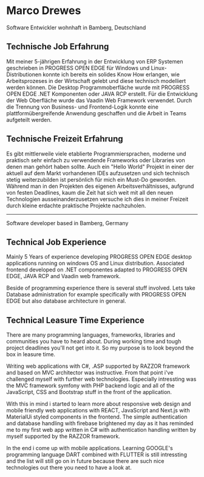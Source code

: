 # Marco Drewes

Software Entwickler wohnhaft in Bamberg, Deutschland

## Technische Job Erfahrung 
Mit meiner 5-jährigen Erfahrung in der Entwicklung von ERP Systemen geschrieben in PROGRESS OPEN EDGE für Windows und Linux-Distributionen konnte ich bereits ein solides Know How erlangen, wie Arbeitsprozeses in der Wirtschaft gelebt und diese technisch modelliert werden können.
Die Desktop Programmoberfläche wurde mit PROGRESS OPEN EDGE .NET Komponenten oder JAVA RCP erstellt. Für die Entwicklung der Web Oberfläche wurde das Vaadin Web Framework verwendet. Durch die Trennung von Business- und Frontend-Logik konnte eine plattformübergreifende Anwendung geschaffen und die Arbeit in Teams aufgeteilt werden. 

## Technische Freizeit Erfahrung
Es gibt mittlerweile viele etablierte Programmiersprachen, moderne und praktisch sehr einfach zu verwendende Frameworks oder Libraries von denen man gehört haben sollte. Auch  ein "Hello World" Projekt in einer der aktuell auf dem Markt vorhandenen IDEs aufzusetzen und sich technisch stetig weiterzubilden ist persönlich für mich ein Must-Do geworden. 
Während man in den Projekten des eigenen Arbeitsverhältnisses, aufgrund von festen Deadlines, kaum die Zeit hat sich weit mit all den neuen Technologien ausseinanderzusetzen versuche ich dies in meiner Freizeit durch kleine erdachte praktische Projekte nachzuholen.  

---------


Software developer based in Bamberg, Germany

## Technical Job Experience

Mainly 5 Years of experience developing PROGRESS OPEN EDGE desktop applications running on windows OS and Linux distribution.
Associated frontend developed on .NET componentes adapted to PROGRESS OPEN EDGE, JAVA RCP and Vaadin web framework.

Beside of programming experience there is several stuff involved. Lets take Database administration for example specifically with PROGRESS OPEN EDGE but also database architecture in general. 


## Technical Leasure Time Experience

There are many programming languages, frameworks, libraries and communities you have to heard about. During working time and tough project deadlines you'll not get into it. So my purpose is to look beyond the box in leasure time. 

Writing web applications with C#, .ASP supported by RAZZOR framework and based on MVC architector was instructive.
From that point i've challenged myself with further web technologies. Especially intressting was the MVC framework symfony with PHP backend logic and all of the JavaScript, CSS and Bootstrap stuff in the front of the application. 

With this in mind i started to learn more about responsive web design and mobile friendly web applications with REACT, JavaScript and Next.js with MaterialUi styled components in the frontend. The simple authentication and database handling with firebase brightened my day as it has reminded me to my first web app written in C# with authentication handling written by myself supported by the RAZZOR framework. 

In the end i come up with mobile applications. 
Learning GOOGLE's programming language DART combined with FLUTTER is still intressting and the list will still go on in future because there are such nice technologies out there you need to have a look at. 
